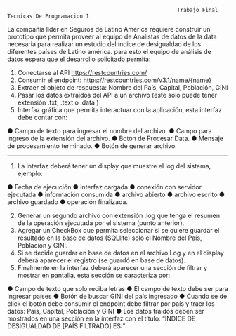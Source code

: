 
                                                          Trabajo Final Tecnicas De Programacion 1

La compañía líder en Seguros de Latino America requiere construir un prototipo que permita proveer al equipo de Analistas de datos de la data necesaria para
realizar un estudio del índice de desigualdad de los diferentes países de Latino américa. para esto el equipo de análisis de datos espera que el desarrollo
solicitado permita:

1. Conectarse al API https://restcountries.com/
2. Consumir el endpoint: https://restcountries.com/v3.1/name/{name}
3. Extraer el objeto de respuesta: Nombre del País, Capital, Población, GINI
4. Pasar los datos extraídos del API a un archivo (este solo puede tener extensión .txt, .text o .data )
5. Interfaz gráfica que permita interactuar con la aplicación, esta interfaz debe contar con:

  ● Campo de texto para ingresar el nombre del archivo.
  ● Campo para ingreso de la extensión del archivo.
  ● Botón de Procesar Data.
  ● Mensaje de procesamiento terminado.
  ● Botón de generar archivo.
  
  ----------------------------------------------------------------------------------------------
 
1. La interfaz deberá tener un display que muestre el log del sistema, ejemplo:

  ● Fecha de ejecución
  ● interfaz cargada
  ● conexión con servidor ejecutada
  ● información consumida
  ● archivo abierto
  ● archivo escrito
  ● archivo guardado
  ● operación finalizada.
  
2. Generar un segundo archivo con extensión .log que tenga el resumen de la operación ejecutada por el sistema (punto anterior).
3. Agregar un CheckBox que permita seleccionar si se quiere guardar el resultado en la base de datos (SQLlite) solo el Nombre del País, Población y GINI.
4. Si se decide guardar en base de datos en el archivo Log y en el display deberá aparecer el registro (se guardó en base de datos).
5. Finalmente en la interfaz deberá aparecer una sección de filtrar y mostrar en pantalla, esta sección se caracteriza por:

  ● Campo de texto que solo reciba letras
  ● El campo de texto debe ser para ingresar países
  ● Botón de buscar GINI del país ingresado
  ● Cuando se de click el botón debe consumir el endpoint debe filtrar por país y traer los datos: Pais, Capital, Población y GINI
  ● Los datos traídos deben ser mostrados en una sección en la interfaz con el título: “ÍNDICE DE DESIGUALDAD DE [PAÍS FILTRADO] ES:”
